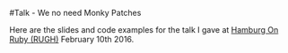 #Talk - We no need Monky Patches

Here are the slides and code examples for the talk I gave at
[Hamburg On Ruby (RUGH)](http://hamburg.onruby.de/events/ruby-usergroup-hamburg-februar-2016) February 10th 2016.
